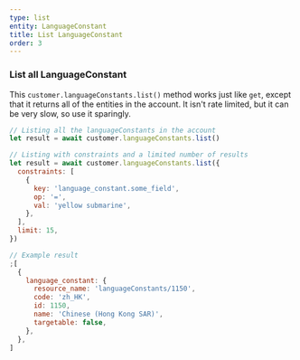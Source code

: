 ```yaml
---
type: list
entity: LanguageConstant
title: List LanguageConstant
order: 3
---
```


### List all LanguageConstant

This `customer.languageConstants.list()` method works just like `get`, except that it returns all of the entities in the account. It isn't rate limited, but it can be very slow, so use it sparingly.

```javascript
// Listing all the languageConstants in the account
let result = await customer.languageConstants.list()

// Listing with constraints and a limited number of results
let result = await customer.languageConstants.list({
  constraints: [
    {
      key: 'language_constant.some_field',
      op: '=',
      val: 'yellow submarine',
    },
  ],
  limit: 15,
})
```

```javascript
// Example result
;[
  {
    language_constant: {
      resource_name: 'languageConstants/1150',
      code: 'zh_HK',
      id: 1150,
      name: 'Chinese (Hong Kong SAR)',
      targetable: false,
    },
  },
]
```
